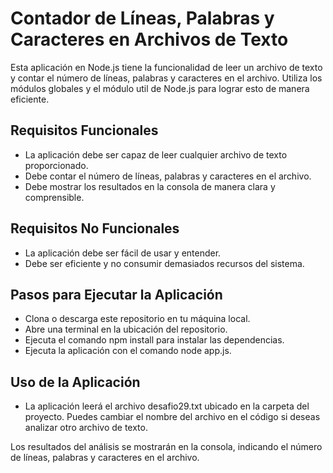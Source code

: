 
# Contador de Líneas, Palabras y Caracteres en Archivos de Texto
Esta aplicación en Node.js tiene la funcionalidad de leer un archivo de texto y contar el número de líneas, palabras y caracteres en el archivo. Utiliza los módulos globales y el módulo util de Node.js para lograr esto de manera eficiente.

## Requisitos Funcionales
- La aplicación debe ser capaz de leer cualquier archivo de texto proporcionado.
- Debe contar el número de líneas, palabras y caracteres en el archivo.
- Debe mostrar los resultados en la consola de manera clara y comprensible.

## Requisitos No Funcionales
- La aplicación debe ser fácil de usar y entender.
- Debe ser eficiente y no consumir demasiados recursos del sistema.

## Pasos para Ejecutar la Aplicación
- Clona o descarga este repositorio en tu máquina local.
- Abre una terminal en la ubicación del repositorio.
- Ejecuta el comando npm install para instalar las dependencias.
- Ejecuta la aplicación con el comando node app.js.

## Uso de la Aplicación
- La aplicación leerá el archivo desafio29.txt ubicado en la carpeta del proyecto. Puedes cambiar el nombre del archivo en el código si deseas analizar otro archivo de texto.

Los resultados del análisis se mostrarán en la consola, indicando el número de líneas, palabras y caracteres en el archivo.
